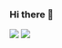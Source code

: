 ### Hi there 👋

![](https://raw.githubusercontent.com/Murilovsky/github-stats/master/generated/overview.svg#gh-dark-mode-only)
![](https://raw.githubusercontent.com/Murilovsky/github-stats/master/generated/overview.svg#gh-light-mode-only)
<!--
**Murilovsky/Murilovsky** is a ✨ _special_ ✨ repository because its `README.md` (this file) appears on your GitHub profile.

Here are some ideas to get you started:

- 🔭 I’m currently working on ...
- 🌱 I’m currently learning ...
- 👯 I’m looking to collaborate on ...
- 🤔 I’m looking for help with ...
- 💬 Ask me about ...
- 📫 How to reach me: ...
- 😄 Pronouns: ...
- ⚡ Fun fact: ...
-->
